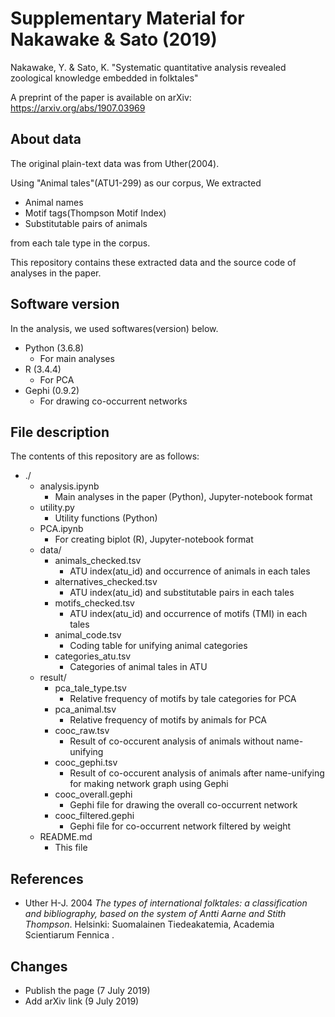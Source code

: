 
# Supplementary Material for Nakawake & Sato (2019)

Nakawake, Y. & Sato, K. "Systematic quantitative analysis revealed zoological knowledge embedded in folktales"

A preprint of the paper is available on arXiv: https://arxiv.org/abs/1907.03969

## About data

The original plain-text data was from Uther(2004).

Using "Animal tales"(ATU1-299) as our corpus, We extracted

+ Animal names
+ Motif tags(Thompson Motif Index)
+ Substitutable pairs of animals

from each tale type in the corpus.

This repository contains these extracted data and the source code of analyses in the paper.


## Software version

In the analysis, we used softwares(version) below.

+ Python (3.6.8)
    + For main analyses
+ R (3.4.4)
    + For PCA
+ Gephi (0.9.2)
    + For drawing co-occurrent networks

## File description

The contents of this repository are as follows:

+ ./
    + analysis.ipynb
        + Main analyses in the paper (Python), Jupyter-notebook format
    + utility.py
        + Utility functions (Python)
    + PCA.ipynb
        + For creating biplot (R), Jupyter-notebook format
    + data/
        + animals_checked.tsv
            + ATU index(atu_id) and occurrence of animals in each tales
        + alternatives_checked.tsv
            + ATU index(atu_id) and substitutable pairs in each tales
        + motifs_checked.tsv
            + ATU index(atu_id) and occurrence of motifs (TMI) in each tales
        + animal_code.tsv
            + Coding table for unifying animal categories
        + categories_atu.tsv
            + Categories of animal tales in ATU
    + result/
        + pca_tale_type.tsv
            + Relative frequency of motifs by tale categories for PCA
        + pca_animal.tsv
            + Relative frequency of motifs by animals for PCA
        + cooc_raw.tsv
            + Result of co-occurent analysis of animals without name-unifying
        + cooc_gephi.tsv
            + Result of co-occurent analysis of animals after name-unifying for making network graph using Gephi
        + cooc_overall.gephi
            + Gephi file for drawing the overall co-occurrent network
        + cooc_filtered.gephi
            + Gephi file for co-occurrent network filtered by weight
    + README.md 
        + This file

## References

+ Uther H-J. 2004 *The types of international folktales: a classification and bibliography, based on the system of Antti Aarne and Stith Thompson*. Helsinki: Suomalainen Tiedeakatemia, Academia Scientiarum Fennica . 


## Changes

+ Publish the page (7 July 2019)
+ Add arXiv link (9 July 2019)


